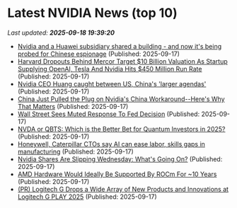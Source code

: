 # Latest NVIDIA News (top 10)
_Last updated: **2025-09-18 19:39:20**_

- [Nvidia and a Huawei subsidiary shared a building - and now it's being probed for Chinese espionage](https://www.techradar.com/pro/security/nvidia-and-a-huawei-subsidiary-shared-a-building-now-its-being-probed-for-chinese-espionage) (Published: 2025-09-17)
- [Harvard Dropouts Behind Mercor Target $10 Billion Valuation As Startup Supplying OpenAI, Tesla And Nvidia Hits $450 Million Run Rate](https://finance.yahoo.com/news/harvard-dropouts-behind-mercor-target-193109681.html) (Published: 2025-09-17)
- [Nvidia CEO Huang caught between US, China's 'larger agendas'](https://biztoc.com/x/8c8dc243199cc200) (Published: 2025-09-17)
- [China Just Pulled the Plug on Nvidia's China Workaround--Here's Why That Matters](https://finance.yahoo.com/news/china-just-pulled-plug-nvidias-190414691.html) (Published: 2025-09-17)
- [Wall Street Sees Muted Response To Fed Decision](https://www.ndtvprofit.com/markets/stocks-bonds-rise-as-fed-signals-more-cuts-markets-wrap) (Published: 2025-09-17)
- [NVDA or QBTS: Which is the Better Bet for Quantum Investors in 2025?](https://finance.yahoo.com/news/nvda-qbts-better-bet-quantum-190000114.html) (Published: 2025-09-17)
- [Honeywell, Caterpillar CTOs say AI can ease labor, skills gaps in manufacturing](https://fortune.com/2025/09/17/honeywell-caterpillar-ctos-say-ai-can-ease-labor-skills-gaps-in-manufacturing/) (Published: 2025-09-17)
- [Nvidia Shares Are Slipping Wednesday: What's Going On?](https://biztoc.com/x/eef96b944a730c14) (Published: 2025-09-17)
- [AMD Hardware Would Ideally Be Supported By ROCm For ~10 Years](https://www.phoronix.com/news/AMD-ROCm-Hardware-Length) (Published: 2025-09-17)
- [(PR) Logitech G Drops a Wide Array of New Products and Innovations at Logitech G PLAY 2025](https://www.techpowerup.com/341098/logitech-g-drops-a-wide-array-of-new-products-and-innovations-at-logitech-g-play-2025) (Published: 2025-09-17)
